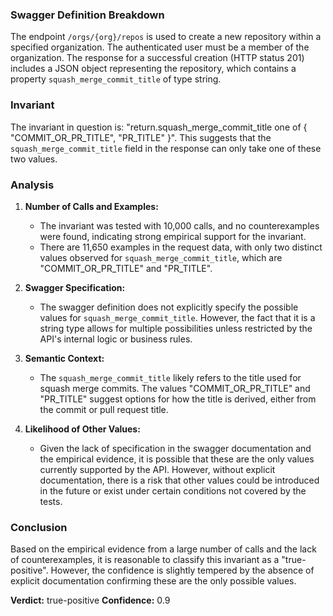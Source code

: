 ### Swagger Definition Breakdown

The endpoint `/orgs/{org}/repos` is used to create a new repository within a specified organization. The authenticated user must be a member of the organization. The response for a successful creation (HTTP status 201) includes a JSON object representing the repository, which contains a property `squash_merge_commit_title` of type string.

### Invariant

The invariant in question is: "return.squash_merge_commit_title one of { "COMMIT_OR_PR_TITLE", "PR_TITLE" }". This suggests that the `squash_merge_commit_title` field in the response can only take one of these two values.

### Analysis

1. **Number of Calls and Examples:**
   - The invariant was tested with 10,000 calls, and no counterexamples were found, indicating strong empirical support for the invariant.
   - There are 11,650 examples in the request data, with only two distinct values observed for `squash_merge_commit_title`, which are "COMMIT_OR_PR_TITLE" and "PR_TITLE".

2. **Swagger Specification:**
   - The swagger definition does not explicitly specify the possible values for `squash_merge_commit_title`. However, the fact that it is a string type allows for multiple possibilities unless restricted by the API's internal logic or business rules.

3. **Semantic Context:**
   - The `squash_merge_commit_title` likely refers to the title used for squash merge commits. The values "COMMIT_OR_PR_TITLE" and "PR_TITLE" suggest options for how the title is derived, either from the commit or pull request title.

4. **Likelihood of Other Values:**
   - Given the lack of specification in the swagger documentation and the empirical evidence, it is possible that these are the only values currently supported by the API. However, without explicit documentation, there is a risk that other values could be introduced in the future or exist under certain conditions not covered by the tests.

### Conclusion

Based on the empirical evidence from a large number of calls and the lack of counterexamples, it is reasonable to classify this invariant as a "true-positive". However, the confidence is slightly tempered by the absence of explicit documentation confirming these are the only possible values.

**Verdict:** true-positive
**Confidence:** 0.9
